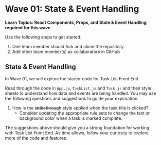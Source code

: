 # Wave 01: State & Event Handling

**Learn Topics: React Components, Props, and State & Event Handling required for this wave**

Use the following steps to get started:

1. One team member should fork and clone the repository.
2. Add other team member(s) as collaborators in GitHub

## State & Event Handling

In Wave 01, we will explore the starter code for Task List Front End.

Read through the code in `App.js`, `TaskList.js` and `Task.js` and their style sheets to understand how data and events are being handled. You may use the following questions and suggestions to guide your exploration:

1. How is the ~~strikethrough~~ style applied when the task title is clicked?
    - Consider updating the appropriate rule sets to change the text or background color when a task is marked complete.

The suggestions above should give you a strong foundation for working with Task List Front End. As time allows, follow your curiosity to explore more of the code and features.









